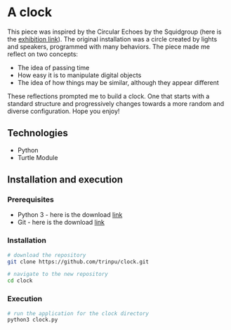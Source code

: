 # A clock

This piece was inspired by the  Circular Echoes by the Squidgroup (here is the [exhibition link](https://www.lostinlight.uk/)). The original installation was a circle created by lights and speakers, programmed with many behaviors. The piece made me reflect on two concepts:

* The idea of passing time
* How easy it is to manipulate digital objects
* The idea of how things may be similar, although they appear different

These reflections prompted me to build a clock. One that starts with a standard structure and progressively changes towards a more random and diverse configuration. Hope you enjoy!

## Technologies

* Python
* Turtle Module

## Installation and execution

### Prerequisites

* Python 3 - here is the download [link](https://python.org/downloads)
* Git - here is the download [link](https://git-scm.com/downloads)

### Installation
```bash
# download the repository
git clone https://github.com/trinpu/clock.git

# navigate to the new repository
cd clock
```

### Execution
```bash
# run the application for the clock directory
python3 clock.py

```
